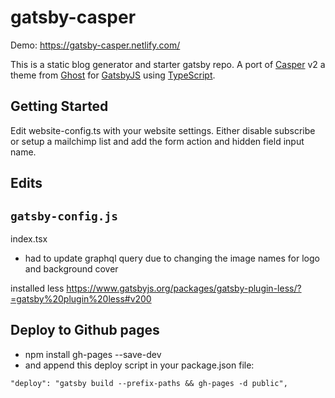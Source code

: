 # gatsby-casper

Demo: https://gatsby-casper.netlify.com/  

This is a static blog generator and starter gatsby repo. A port of [Casper](https://github.com/TryGhost/Casper) v2 a theme from [Ghost](https://ghost.org/) for [GatsbyJS](https://www.gatsbyjs.org/) using [TypeScript](https://www.typescriptlang.org/).

## Getting Started
Edit website-config.ts with your website settings.
Either disable subscribe or setup a mailchimp list and add the form action and hidden field input name.

## Edits
`gatsby-config.js`
- 

index.tsx
- had to update graphql query due to changing the image names for logo and background cover


installed less 
https://www.gatsbyjs.org/packages/gatsby-plugin-less/?=gatsby%20plugin%20less#v200

## Deploy to Github pages
- npm install gh-pages --save-dev
- and append this deploy script in your package.json file:
```
"deploy": "gatsby build --prefix-paths && gh-pages -d public",
```
